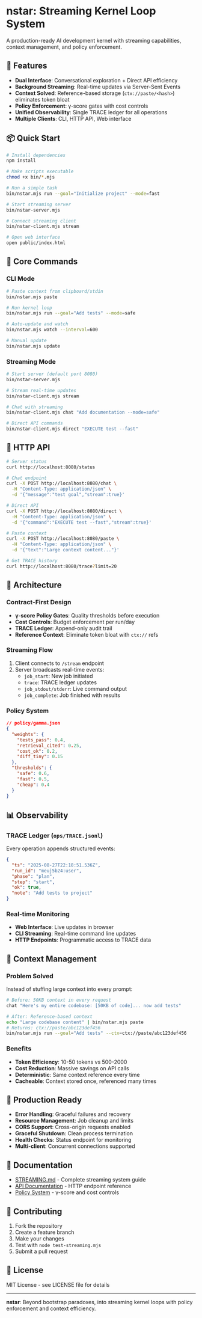 # nstar: Streaming Kernel Loop System

A production-ready AI development kernel with streaming capabilities, context management, and policy enforcement.

## 🚀 Features

- **Dual Interface**: Conversational exploration + Direct API efficiency
- **Background Streaming**: Real-time updates via Server-Sent Events
- **Context Solved**: Reference-based storage (`ctx://paste/<hash>`) eliminates token bloat
- **Policy Enforcement**: γ-score gates with cost controls
- **Unified Observability**: Single TRACE ledger for all operations
- **Multiple Clients**: CLI, HTTP API, Web interface

## 📦 Quick Start

```bash
# Install dependencies
npm install

# Make scripts executable
chmod +x bin/*.mjs

# Run a simple task
bin/nstar.mjs run --goal="Initialize project" --mode=fast

# Start streaming server
bin/nstar-server.mjs

# Connect streaming client
bin/nstar-client.mjs stream

# Open web interface
open public/index.html
```

## 🔧 Core Commands

### CLI Mode
```bash
# Paste context from clipboard/stdin
bin/nstar.mjs paste

# Run kernel loop
bin/nstar.mjs run --goal="Add tests" --mode=safe

# Auto-update and watch
bin/nstar.mjs watch --interval=600

# Manual update
bin/nstar.mjs update
```

### Streaming Mode
```bash
# Start server (default port 8080)
bin/nstar-server.mjs

# Stream real-time updates
bin/nstar-client.mjs stream

# Chat with streaming
bin/nstar-client.mjs chat "Add documentation --mode=safe"

# Direct API commands
bin/nstar-client.mjs direct "EXECUTE test --fast"
```

## 📡 HTTP API

```bash
# Server status
curl http://localhost:8080/status

# Chat endpoint
curl -X POST http://localhost:8080/chat \
  -H "Content-Type: application/json" \
  -d '{"message":"test goal","stream":true}'

# Direct API
curl -X POST http://localhost:8080/direct \
  -H "Content-Type: application/json" \
  -d '{"command":"EXECUTE test --fast","stream":true}'

# Paste context
curl -X POST http://localhost:8080/paste \
  -H "Content-Type: application/json" \
  -d '{"text":"Large context content..."}'

# Get TRACE history
curl http://localhost:8080/trace?limit=20
```

## 🎯 Architecture

### Contract-First Design
- **γ-score Policy Gates**: Quality thresholds before execution
- **Cost Controls**: Budget enforcement per run/day
- **TRACE Ledger**: Append-only audit trail
- **Reference Context**: Eliminate token bloat with `ctx://` refs

### Streaming Flow
1. Client connects to `/stream` endpoint
2. Server broadcasts real-time events:
   - `job_start`: New job initiated
   - `trace`: TRACE ledger updates
   - `job_stdout/stderr`: Live command output
   - `job_complete`: Job finished with results

### Policy System
```json
// policy/gamma.json
{
  "weights": {
    "tests_pass": 0.4,
    "retrieval_cited": 0.25,
    "cost_ok": 0.2,
    "diff_tiny": 0.15
  },
  "thresholds": {
    "safe": 0.6,
    "fast": 0.5,
    "cheap": 0.4
  }
}
```

## 📊 Observability

### TRACE Ledger (`ops/TRACE.jsonl`)
Every operation appends structured events:
```json
{
  "ts": "2025-08-27T22:18:51.536Z",
  "run_id": "meuj5b24:user",
  "phase": "plan",
  "step": "start",
  "ok": true,
  "note": "Add tests to project"
}
```

### Real-time Monitoring
- **Web Interface**: Live updates in browser
- **CLI Streaming**: Real-time command line updates
- **HTTP Endpoints**: Programmatic access to TRACE data

## 🔄 Context Management

### Problem Solved
Instead of stuffing large context into every prompt:
```bash
# Before: 50KB context in every request
chat "Here's my entire codebase: [50KB of code]... now add tests"

# After: Reference-based context
echo "Large codebase content" | bin/nstar.mjs paste
# Returns: ctx://paste/abc123def456
bin/nstar.mjs run --goal="Add tests" --ctx=ctx://paste/abc123def456
```

### Benefits
- **Token Efficiency**: 10-50 tokens vs 500-2000
- **Cost Reduction**: Massive savings on API calls
- **Deterministic**: Same context reference every time
- **Cacheable**: Context stored once, referenced many times

## 🚀 Production Ready

- **Error Handling**: Graceful failures and recovery
- **Resource Management**: Job cleanup and limits
- **CORS Support**: Cross-origin requests enabled
- **Graceful Shutdown**: Clean process termination
- **Health Checks**: Status endpoint for monitoring
- **Multi-client**: Concurrent connections supported

## 📖 Documentation

- [STREAMING.md](STREAMING.md) - Complete streaming system guide
- [API Documentation](#-http-api) - HTTP endpoint reference
- [Policy System](#policy-system) - γ-score and cost controls

## 🤝 Contributing

1. Fork the repository
2. Create a feature branch
3. Make your changes
4. Test with `node test-streaming.mjs`
5. Submit a pull request

## 📄 License

MIT License - see LICENSE file for details

---

**nstar**: Beyond bootstrap paradoxes, into streaming kernel loops with policy enforcement and context efficiency.
